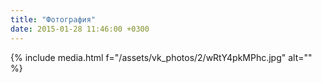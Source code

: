 ```yaml
---
title: "Фотография"
date: 2015-01-28 11:46:00 +0300
---
```



{% include media.html f="/assets/vk_photos/2/wRtY4pkMPhc.jpg" alt="" %}
